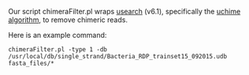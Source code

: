 Our script chimeraFilter.pl wraps [usearch](http://drive5.com/usearch/) (v6.1), specifically the [uchime algorithm](http://www.drive5.com/usearch/manual/uchime_algo.html), to remove chimeric reads. 

Here is an example command:

    chimeraFilter.pl -type 1 -db /usr/local/db/single_strand/Bacteria_RDP_trainset15_092015.udb fasta_files/* 